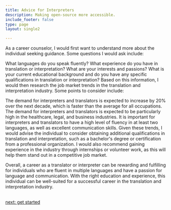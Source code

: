 ```yaml
---
title: Advice for Interpreters
description: Making open-source more accessible.
include_footer: false
type: page
layout: single2

---
```


<p>
As a career counselor, I would first want to understand more about the individual seeking guidance. Some questions I would ask include:

What languages do you speak fluently?
What experience do you have in translation or interpretation?
What are your interests and passions?
What is your current educational background and do you have any specific qualifications in translation or interpretation?
Based on this information, I would then research the job market trends in the translation and interpretation industry. Some points to consider include:

The demand for interpreters and translators is expected to increase by 20% over the next decade, which is faster than the average for all occupations.
The demand for interpreters and translators is expected to be particularly high in the healthcare, legal, and business industries.
It is important for interpreters and translators to have a high level of fluency in at least two languages, as well as excellent communication skills.
Given these trends, I would advise the individual to consider obtaining additional qualifications in translation and interpretation, such as a bachelor's degree or certification from a professional organization. I would also recommend gaining experience in the industry through internships or volunteer work, as this will help them stand out in a competitive job market.

Overall, a career as a translator or interpreter can be rewarding and fulfilling for individuals who are fluent in multiple languages and have a passion for language and communication. With the right education and experience, this individual can be well-suited for a successful career in the translation and interpretation industry.

<br>
<a href="https://workdojos.com/interpreters/start">next: get started</a>
</p>